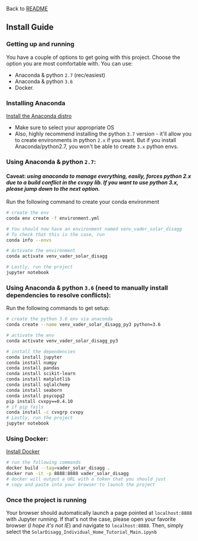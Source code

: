 Back to [README](../README.md)

## Install Guide

### Getting up and running
You have a couple of options to get going with this project. Choose the option you are most comfortable with.
You can use:
- Anaconda & python `2.7` (rec/easiest)
- Anaconda & python `3.6`
- Docker.

### Installing Anaconda
[Install the Anaconda distro](https://www.anaconda.com/distribution/)
- Make sure to select your appropriate OS
- Also, highly recommend installing the python `3.7` version - it'll allow you to create environments in python `2.x` if you want. But if you install Anaconda/python2.7, you won't be able to create `3.x` python envs.

### Using Anaconda & python `2.7`:
#### Caveat: _using anaconda to manage everything, easily, forces python 2.x due to a build conflict in the cvxpy lib. If you want to use python 3.x, please jump down to the next option._

Run the following command to create your conda environment
```bash
# create the env
conda env create -f environment.yml

# You should now have an environment named venv_vader_solar_disagg
# To check that this is the case, run
conda info --envs

# Activate the environment
conda activate venv_vader_solar_disagg

# Lastly, run the project
jupyter notebook
```

### Using Anaconda & python `3.6` (need to manually install dependencies to resolve conflicts):

Run the following commands to get setup:
```bash
# create the python 3.6 env via anaconda
conda create --name venv_vader_solar_disagg_py3 python=3.6

# activate the env
conda activate venv_vader_solar_disagg_py3

# install the dependencies
conda install jupyter
conda install numpy
conda install pandas
conda install scikit-learn
conda install matplotlib
conda install sqlalchemy
conda install seaborn
conda install psycopg2
pip install cvxpy==0.4.10
# if pip fails
conda install -c cvxgrp cvxpy
# Lastly, run the project
jupyter notebook
```

### Using Docker:
[Install Docker](https://docs.docker.com/install/)
```bash
# run the following commands
docker build --tag=vader_solar_disagg .
docker run -it -p 8888:8888 vader_solar_disagg
# docker will output a URL with a token that you should just
# copy and paste into your browser to launch the project
```

### Once the project is running
Your browser should automatically launch a page pointed at `localhost:8888` with Jupyter running. If that's not the case, please open your favorite browser (_I hope it's not IE_) and navigate to `localhost:8888`.
Then, simply select the `SolarDisagg_Individual_Home_Tutorial_Main.ipynb`
